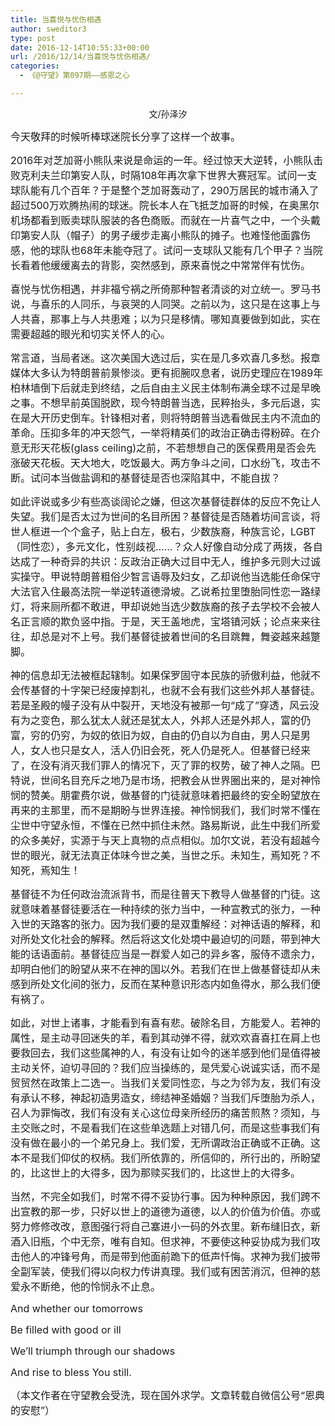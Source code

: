 ```yaml
---
title: 当喜悦与忧伤相遇
author: sweditor3
type: post
date: 2016-12-14T10:55:33+00:00
url: /2016/12/14/当喜悦与忧伤相遇/
categories:
  - 《@守望》第097期——感恩之心

---
```

<p style="text-align: center;">
  文/孙泽汐
</p>

<span style="font-size: 12pt;">今天敬拜的时候听棒球迷院长分享了这样一个故事。</span>

<span style="font-size: 12pt;">2016年对芝加哥小熊队来说是命运的一年。经过惊天大逆转，小熊队击败克利夫兰印第安人队，时隔108年再次拿下世界大赛冠军。试问一支球队能有几个百年？于是整个芝加哥轰动了，290万居民的城市涌入了超过500万欢腾热闹的球迷。院长本人在飞抵芝加哥的时候，在奥黑尔机场都看到贩卖球队服装的各色商贩。而就在一片喜气之中，一个头戴印第安人队（帽子）的男子缓步走离小熊队的摊子。也难怪他面露伤感，他的球队也68年未能夺冠了。试问一支球队又能有几个甲子？当院长看着他缓缓离去的背影，突然感到，原来喜悦之中常常伴有忧伤。</span>

<span style="font-size: 12pt;">喜悦与忧伤相遇，并非福兮祸之所倚那种智者清谈的对立统一。罗马书说，与喜乐的人同乐，与哀哭的人同哭。之前以为，这只是在这事上与人共喜，那事上与人共患难；以为只是移情。哪知真要做到如此，实在需要超越的眼光和切实关怀人的心。</span>

<span style="font-size: 12pt;">常言道，当局者迷。这次美国大选过后，实在是几多欢喜几多愁。报章媒体大多认为特朗普前景惨淡。更有扼腕叹息者，说历史理应在1989年柏林墙倒下后就走到终结，之后自由主义民主体制布满全球不过是早晚之事。不想早前英国脱欧，现今特朗普当选，民粹抬头，多元后退，实在是大开历史倒车。针锋相对者，则将特朗普当选看做民主内不流血的革命。压抑多年的冲天怨气，一举将精英们的政治正确击得粉碎。在介意无形天花板(glass ceiling)之前，不若想想自己的医保费用是否会先涨破天花板。天大地大，吃饭最大。两方争斗之间，口水纷飞，攻击不断。试问本当做盐调和的基督徒是否也深陷其中，不能自拔？</span>

<span style="font-size: 12pt;">如此评说或多少有些高谈阔论之嫌，但这次基督徒群体的反应不免让人失望。我们是否太过为世间的名目所困？基督徒是否随着坊间言谈，将世人框进一个个盒子，贴上白左，极右，少数族裔，种族言论，LGBT（同性恋），多元文化，性别歧视……？众人好像自动分成了两拨，各自达成了一种奇异的共识：反政治正确大过目中无人，维护多元则大过诚实操守。甲说特朗普粗俗少智言语辱及妇女，乙却说他当选能任命保守大法官入住最高法院一举逆转道德滑坡。乙说希拉里堕胎同性恋一路绿灯，将来厕所都不敢进，甲却说她当选少数族裔的孩子去学校不会被人名正言顺的欺负竖中指。于是，天王盖地虎，宝塔镇河妖；论点来来往往，却总是对不上号。我们基督徒披着世间的名目跳舞，舞姿越来越蹩脚。</span>

<span style="font-size: 12pt;">神的信息却无法被框起辖制。如果保罗固守本民族的骄傲利益，他就不会传基督的十字架已经废掉割礼，也就不会有我们这些外邦人基督徒。若是圣殿的幔子没有从中裂开，天地没有被那一句“成了”穿透，风云没有为之变色，那么犹太人就还是犹太人，外邦人还是外邦人，富的仍富，穷的仍穷，为奴的依旧为奴，自由的仍自以为自由，男人只是男人，女人也只是女人，活人仍旧会死，死人仍是死人。但基督已经来了，在没有消灭我们罪人的情况下，灭了罪的权势，破了神人之隔。巴特说，世间名目充斥之地乃是市场，把教会从世界圈出来的，是对神怜悯的赞美。朋霍费尔说，做基督的门徒就意味着把最终的安全盼望放在再来的主那里，而不是期盼与世界连接。神怜悯我们，我们时常不懂在尘世中守望永恒，不懂在已然中抓住未然。路易斯说，此生中我们所爱的众多美好，实源于与天上真物的点点相似。加尔文说，若没有超越今世的眼光，就无法真正体味今世之美，当世之乐。未知生，焉知死？不知死，焉知生！</span>

<span style="font-size: 12pt;">基督徒不为任何政治流派背书，而是往普天下教导人做基督的门徒。这就意味着基督徒要活在一种持续的张力当中，一种宣教式的张力，一种入世的天路客的张力。因为我们要的是双重解经：对神话语的解释，和对所处文化社会的解释。然后将这文化处境中最迫切的问题，带到神大能的话语面前。基督徒应当是一群爱人如己的异乡客，服侍不遗余力，却明白他们的盼望从来不在神的国以外。若我们在世上做基督徒却从未感到所处文化间的张力，反而在某种意识形态内如鱼得水，那么我们便有祸了。</span>

<span style="font-size: 12pt;">如此，对世上诸事，才能看到有喜有悲。破除名目，方能爱人。若神的属性，是主动寻回迷失的羊，看到其动弹不得，就欢欢喜喜扛在肩上也要救回去，我们这些属神的人，有没有让如今的迷羊感到他们是值得被主动关怀，迫切寻回的？我们应当操练的，是凭爱心说诚实话，而不是贸贸然在政策上二选一。当我们关爱同性恋，与之为邻为友，我们有没有承认不移，神起初造男造女，缔结神圣婚姻？当我们斥堕胎为杀人，召人为罪悔改，我们有没有关心这位母亲所经历的痛苦煎熬？须知，与主交账之时，不是看我们在这些单选题上对错几何，而是这些事我们有没有做在最小的一个弟兄身上。我们爱，无所谓政治正确或不正确。这本不是我们仰仗的权柄。我们所依靠的，所信仰的，所行出的，所盼望的，比这世上的大得多，因为那赎买我们的，比这世上的大得多。</span>

<span style="font-size: 12pt;">当然，不完全如我们，时常不得不妥协行事。因为种种原因，我们跨不出宣教的那一步，只好以世上的道德为道德，以人的价值为价值。亦或努力修修改改，意图强行将自己塞进小一码的外衣里。新布缝旧衣，新酒入旧瓶，个中无奈，唯有自知。但求神，不要使这种妥协成为我们攻击他人的冲锋号角，而是带到他面前跪下的低声忏悔。求神为我们披带全副军装，使我们得以向权力传讲真理。我们或有困苦消沉，但神的慈爱永不断绝，他的怜悯永不止息。</span>

<span style="font-size: 12pt;">And whether our tomorrows</span>
  
<span style="font-size: 12pt;">Be filled with good or ill</span>
  
<span style="font-size: 12pt;">We’ll triumph through our shadows</span>
  
<span style="font-size: 12pt;">And rise to bless You still.</span>

<span style="font-size: 12pt;">（本文作者在守望教会受洗，现在国外求学。文章转载自微信公号“恩典的安慰”）</span>
